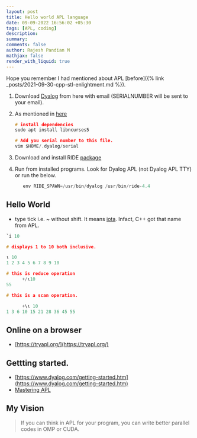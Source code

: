 ```yaml
---
layout: post
title: Hello world APL language
date: 09-09-2022 16:56:02 +05:30
tags: [APL, coding]
description:
summary:
comments: false
author: Rajesh Pandian M
mathjax: false
render_with_liquid: true
---
```


Hope you remember I had mentioned about APL [before]({% link _posts/2021-09-30-cpp-stl-enlightment.md %}).

1. Download [Dyalog](https://www.dyalog.com/download-zone.htm) from here with email (SERIALNUMBER will be sent to your email).
2. As mentioned in [here](https://help.dyalog.com/latest/Content/UNIX_IUG/Dyalog%20Serial%20Number.htm)

      ```c
      # install dependencies
      sudo apt install libncurses5

      # Add you serial number to this file.
      vim $HOME/.dyalog/serial

      ```
3. Download and install RIDE [package](https://github.com/Dyalog/ride/releases) 
4. Run from installed programs. Look for Dyalog APL (not Dyalog APL TTY)  or run the below.

      ```c
         env RIDE_SPAWN=/usr/bin/dyalog /usr/bin/ride-4.4
      ```

## Hello World

- type tick i.e. ~ without shift. It means [iota](https://en.cppreference.com/w/cpp/algorithm/iota). Infact, C++ got that name from APL.

```c
`i 10

# displays 1 to 10 both inclusive.

⍳ 10
1 2 3 4 5 6 7 8 9 10

# this is reduce operation
      +/⍳10
55

# this is a scan operation.

      +\⍳ 10
1 3 6 10 15 21 28 36 45 55

``` 

## Online on a browser

- [https://tryapl.org/](https://tryapl.org/)


## Gettting started.

- [https://www.dyalog.com/getting-started.htm](https://www.dyalog.com/getting-started.htm)
- [Mastering APL](https://www.dyalog.com/uploads/documents/MasteringDyalogAPL.pdf)


## My Vision 

> If you can think in APL for your program, you can write better parallel codes in OMP or CUDA.

